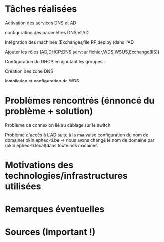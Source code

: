 # Tâches réalisées

Activation des services DNS et AD 

configuration des paramètres DNS et AD 

Intégration des machines (Exchanges,file,RP,deploy )dans l'AD

Ajouter  les rôles (AD,DHCP;DNS serveur fichier,WDS,WSUS,Exchange(IIS))

Configuration du DHCP  en ajoutant les groupes .

Création des zone DNS

Installation et configuration de WDS 

# Problèmes rencontrés (énnoncé du problème + solution)
 
 Problème de connexion lié  au câblage sur le switch 
 
Problème d'accès à L'AD suite à la mauvaise configuration du nom de domaine( okln.ephec-ti.be => nous avons changé le nom de domaine  par (okln.ephec-ti.local)dans toute nos machines   

# Motivations des technologies/infrastructures utilisées



# Remarques éventuelles

# Sources (Important !)
